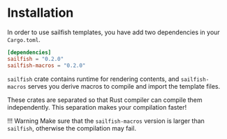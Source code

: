 # Installation

In order to use sailfish templates, you have add two dependencies in your `Cargo.toml`.

```toml
[dependencies]
sailfish = "0.2.0"
sailfish-macros = "0.2.0"
```

`sailfish` crate contains runtime for rendering contents, and `sailfish-macros` serves you derive macros to compile and import the template files.

These crates are separated so that Rust compiler can compile them independently. This separation makes your compilation faster!

!!! Warning
    Make sure that the `sailfish-macros` version is larger than `sailfish`, otherwise the compilation may fail.
